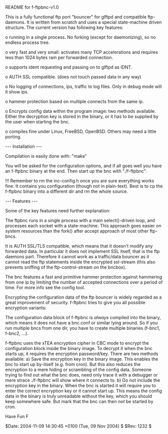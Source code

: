 README for f-ftpbnc-v1.0

This is a fully functional ftp port "bouncer" for glftpd and compatible
ftp-daemons. It is written from scratch and uses a special state-machine driven
structure. The current version has following key features:

 o running in a single process. No forking (except for daemonizing), so no
   endless process tree.

 o very fast and very small: activates many TCP accelerations and requires
   less than 1024 bytes ram per forwarded connection.

 o supports ident requesting and passing on to glftpd as IDNT.

 o AUTH SSL compatible. (does not touch passed data in any way)

 o No logging of connections, ips, traffic to log files. Only in debug mode
   will it show ips.

 o hammer protection based on multiple connects from the same ip.

 o Encrypts config data within the program image: two methods available.
   Either the decryption key is stored in the binary, or it has to be supplied
   by the user when starting the bnc.

 o compiles fine under Linux, FreeBSD, OpenBSD. Others may need a little porting.

--- Installation ---

Compilation is easily done with:
"make"

You will be asked for the configuration options, and if all goes well you have
an f-ftpbnc binary at the end. Then start up the bnc with "./f-ftpbnc".

!!! Remember to rm the inc-config.h once you are sure everything works fine.
    It contains you configuration (though not in plain-text). Best is to cp the
    f-ftpbnc binary into a different dir and rm the whole source.

--- Features ---

Some of the key features need further explanation:

The ftpbnc runs in a single process with a main select()-driven loop, and
processes each socket with a state-machine. This approach goes easier on system
resources than the fork() after accept approach of most other ftp-bncs.

It is AUTH SSL/TLS compatible, which means that it doesn't modify any forwarded
data. In particular it does not implement SSL itself, that is the ftp daemons
part. Therefore it cannot work as a traffic/data bouncer as it cannot read the
ftp statements inside the encrypted ssl-stream (this also prevents sniffing of
the ftp-control-stream on the bncbox).

The bnc features a fast and primitive hammer protection against hammering from
one ip by limiting the number of accepted connections over a period of
time. For more info see the config tool.

Encrypting the configuration data of the ftp bouncer is widely regarded as a
great improvement of security. f-ftpbnc tries to give you all possible
encryption variants:

The configuration data block of f-ftpbnc is _always_ compiled into the binary,
which means it does not have a bnc.conf or similar lying around. So if you run
multiple bncs from one dir, you have to create multiple binaries (f-bnc1,
f-bnc2, ...). 

f-ftpbnc uses the xTEA encryption cipher in CBC mode to encrypt the
configuration block inside the binary image. To decrypt it when the bnc starts
up, it requires the encryption password/key. There are two methods available:
a) Save the encryption key in the binary image.
   This enables the bnc to start up by-itself (e.g. from cron). But this also
   reduces the encryption to a mere hiding or scrambling of the config data.
   Someone trying to find out what the bnc does, need only trace it with a
   debugger or mere strace ./f-ftpbnc will show where it connects to.
b) Do not include the encryption key in the binary.
   When the bnc is started it will require you to enter the correct encryption
   key or it cannot start up. This means the config data in the binary is
   truly unreadable without the key, which you should keep somewhere safe.
   But mark that the bnc can then _not_ be started by cron.

Have Fun
F

$Date: 2004-11-09 14:30:45 +0100 (Tue, 09 Nov 2004) $ $Rev: 1232 $
